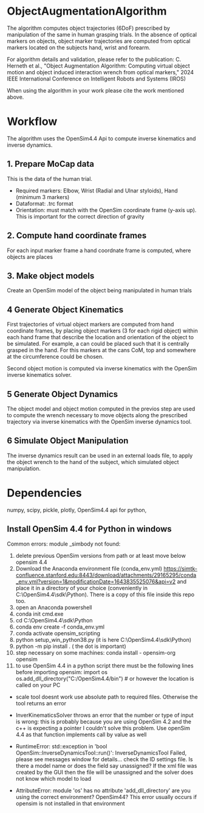 # ObjectAugmentationAlgorithm
The algorithm computes object trajectories (6DoF) prescribed by manipulation of the same in human grasping trials.
In the absence of optical markers on objects, object marker trajectories are computed from optical markers located on the 
subjects hand, wrist and forearm.

For algorithm details and validation, please refer to the publication:
C. Herneth et al., "Object Augmentation Algorithm: Computing virtual object motion and
object induced interaction wrench from optical markers," 2024 IEEE International Conference on Intelligent Robots and Systems (IROS)

When using the algorithm in your work please cite the work mentioned above.

# Workflow
The algorithm uses the OpenSim4.4 Api to compute inverse kinematics and inverse dynamics.
## 1. Prepare MoCap data
This is the data of the human trial. 
- Required markers: Elbow, Wrist (Radial and Ulnar styloids), Hand (minimum 3 markers)
- Dataformat: .trc format
- Orientation: must match with the OpenSim coordinate frame (y-axis up). This is important for the correct direction of gravity

## 2. Compute hand coordinate frames
For each input marker frame a hand coordnate frame is computed, where objects are places

## 3. Make object models
Create an OpenSim model of the object being manipulated in human trials

## 4 Generate Object Kinematics
First trajectories of virtual object markers are computed from hand coordinate frames, by placing object markers (3 for each rigid object) within each hand 
frame that describe the location and orientation of the object to be simulated. For example, a can could be placed such that it is centrally
grasped in the hand. For this markers at the cans CoM, top and somewhere at the circumference could be chosen.

Second object motion is computed via inverse kinematics with the OpenSim inverse kinematics solver.

## 5 Generate Object Dynamics
The object model and object motion computed in the previos step are used to compute the wrench necessary to move objects along the prescribed trajectory via
inverse kinematics with the OpenSim inverse dynamics tool.

## 6 Simulate Object Manipulation
The inverse dynamics result can be used in an external loads file, to apply the object wrench to the hand of the subject, which simulated object manipulation.

# Dependencies
numpy, scipy, pickle, plotly, OpenSim4.4 api for python, 

## Install OpenSim 4.4 for Python in windows
Common errors: module _simbody not found:
1. delete previous OpenSim versions from path or at least move below opensim 4.4
2. Download the Anaconda environment file (conda_env.yml) https://simtk-confluence.stanford.edu:8443/download/attachments/29165295/conda_env.yml?version=1&modificationDate=1643835525076&api=v2 and place it in a directory of your choice (conveniently in C:\OpenSim4.4\sdk\Python). There is a copy of this file inside this repo too.
3. open an Anaconda powershell
4. conda init cmd.exe
5. cd C:\OpenSim4.4\sdk\Python
6. conda env create -f conda_env.yml
7. conda activate opensim_scripting
8. python setup_win_python38.py (it is here C:\OpenSim4.4\sdk\Python)
9. python -m pip install . ( the dot is important)
10. step necessary on some machines: conda install - opensim-org opensim
11. to use OpenSim 4.4 in a python script there must be the following lines before importing opensim:
    import os
    os.add_dll_directory("C:/OpenSim4.4/bin") # or however the location is called on your PC

- scale tool doesnt work
    use absolute path to required files. Otherwise the tool returns an error

- InverKinematicsSolver throws an error that the number or type of input is wrong:
    this is probably because you are using OpenSim 4.2 and the c++ is expecting a pointer
    I couldn't solve this problem. Use openSim 4.4 as that function implements call by value as well

- RuntimeError: std::exception in 'bool OpenSim::InverseDynamicsTool::run()': InverseDynamicsTool Failed, please see messages window for details...
    check the ID settings file. Is there a model name or does the field say unassigned?
    If the xml file was created by the GUI then the file will be unassigned and the solver does not know which model to load

- AttributeError: module 'os' has no attribute 'add_dll_directory'
    are you using the correct environment? OpenSim44? This error usually occurs if opensim is not installed in that environment
